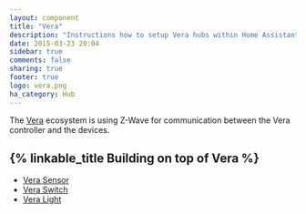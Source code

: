 ```yaml
---
layout: component
title: "Vera"
description: "Instructions how to setup Vera hubs within Home Assistant."
date: 2015-03-23 20:04
sidebar: true
comments: false
sharing: true
footer: true
logo: vera.png
ha_category: Hub
---
```



The [Vera](http://getvera.com) ecosystem is using Z-Wave for communication between the Vera controller and the devices.

## {% linkable_title Building on top of Vera %}

 - [Vera Sensor](/components/sensor.vera.html)
 - [Vera Switch](/components/switch.vera.html)
 - [Vera Light](/components/light.vera.html)
